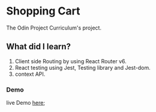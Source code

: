 # Shopping Cart

The Odin Project Curriculum's project.

## What did I learn?

1. Client side Routing by using React Router v6.
2. React testing using Jest, Testing library and Jest-dom.
3. context API.

### Demo

live Demo [here](https://karim-saou.github.io/Shopping-Cart/);
